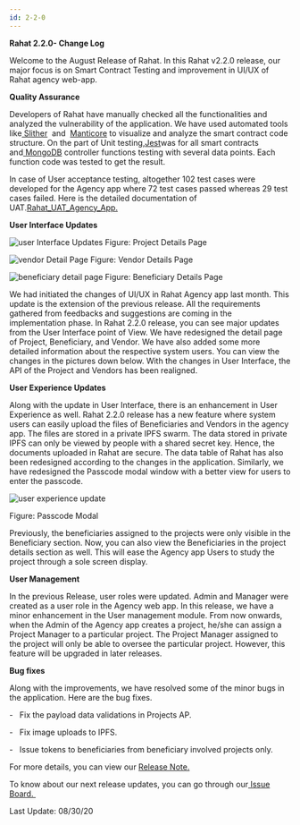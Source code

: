```yaml
---
id: 2-2-0
---
```


**Rahat 2.2.0- Change Log** 

Welcome to the August Release of Rahat. In this Rahat v2.2.0 release, our major focus is on Smart Contract Testing and improvement in UI/UX of Rahat agency web-app.

**Quality Assurance** 

Developers of Rahat have manually checked all the functionalities and analyzed the vulnerability of the application. We have used automated tools like[ Slither](https://github.com/crytic/slither/wiki)  and  [Manticore](https://github.com/trailofbits/manticore/wiki) to visualize and analyze the smart contract code structure. On the part of Unit testing,[Jest](https://jestjs.io/)was for all smart contracts and[ MongoDB](https://www.mongodb.com/) controller functions testing with several data points. Each function code was tested to get the result.

In case of User acceptance testing, altogether 102 test cases were developed for the Agency app where 72 test cases passed whereas 29 test cases failed. Here is the detailed documentation of UAT.[Rahat_UAT_Agency_App.](https://bit.ly/3zmWGVj)

**User Interface Updates** 

![user Interface Updates](https://assets.rumsan.com/rumsan-group/userinterfaceupdates.png)
Figure: Project Details Page 

![vendor Detail Page](https://assets.rumsan.com/rumsan-group/vendor-detail-page.png)
Figure: Vendor Details Page

![beneficiary detail page](https://assets.rumsan.com/rumsan-group/beneficiary-details-page.png)
Figure: Beneficiary Details Page 

We had initiated the changes of UI/UX in Rahat Agency app last month. This update is the extension of the previous release. All the requirements gathered from feedbacks and suggestions are coming in the implementation phase. In Rahat 2.2.0 release, you can see major updates from the User Interface point of View. We have redesigned the detail page of Project, Beneficiary, and Vendor. We have also added some more detailed information about the respective system users. You can view the changes in the pictures down below. With the changes in User Interface, the API of the Project and Vendors has been realigned.  

**User Experience Updates** 

Along with the update in User Interface, there is an enhancement in User Experience as well. Rahat 2.2.0 release has a new feature where system users can easily upload the files of Beneficiaries and Vendors in the agency app. The files are stored in a private IPFS swarm. The data stored in private IPFS can only be viewed by people with a shared secret key. Hence, the documents uploaded in Rahat are secure. The data table of Rahat has also been redesigned according to the changes in the application. Similarly, we have redesigned the Passcode modal window with a better view for users to enter the passcode. 

![user experience update](https://assets.rumsan.com/rumsan-group/user-experience-update.png)

Figure: Passcode Modal 

Previously, the beneficiaries assigned to the projects were only visible in the Beneficiary section. Now, you can also view the Beneficiaries in the project details section as well. This will ease the Agency app Users to study the project through a sole screen display. 

**User Management** 

In the previous Release, user roles were updated. Admin and Manager were created as a user role in the Agency web app. In this release, we have a minor enhancement in the User management module. From now onwards, when the Admin of the Agency app creates a project, he/she can assign a Project Manager to a particular project. The Project Manager assigned to the project will only be able to oversee the particular project. However, this feature will be upgraded in later releases.

**Bug fixes** 

Along with the improvements, we have resolved some of the minor bugs in the application. Here are the bug fixes.

\-   Fix the payload data validations in Projects AP.

\-   Fix image uploads to IPFS.

\-   Issue tokens to beneficiaries from beneficiary involved projects only.

For more details, you can view our [Release Note.](https://github.com/esatya/rahat/releases/tag/v2.2.0)

To know about our next release updates, you can go through our[ Issue Board. ](https://github.com/esatya/rahat/issues)

Last Update: 08/30/20

